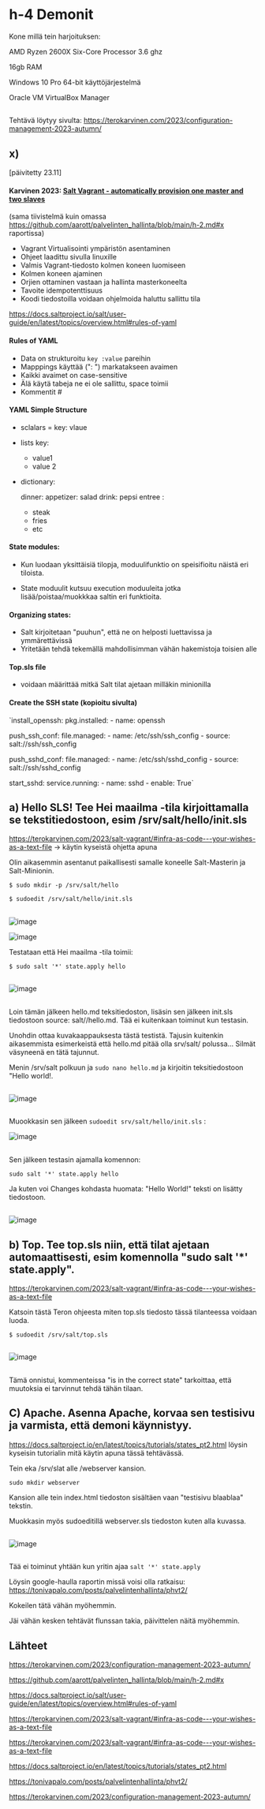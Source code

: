 # h-4 Demonit

Kone millä tein harjoituksen:

AMD Ryzen 2600X Six-Core Processor 3.6 ghz  

16gb RAM  

Windows 10 Pro 64-bit käyttöjärjestelmä  

Oracle VM VirtualBox Manager  

##

Tehtävä löytyy sivulta: https://terokarvinen.com/2023/configuration-management-2023-autumn/

## x)  

[päivitetty 23.11]  


#### Karvinen 2023: [Salt Vagrant - automatically provision one master and two slaves](https://terokarvinen.com/2023/salt-vagrant/)  

(sama tiivistelmä kuin omassa https://github.com/aarott/palvelinten_hallinta/blob/main/h-2.md#x raportissa)  

- Vagrant Virtualisointi ympäristön asentaminen 
- Ohjeet laadittu sivulla linuxille
- Valmis Vagrant-tiedosto kolmen koneen luomiseen
- Kolmen koneen ajaminen
- Orjien ottaminen vastaan ja hallinta masterkoneelta
- Tavoite idempotenttisuus
- Koodi tiedostoilla voidaan ohjelmoida haluttu sallittu tila


https://docs.saltproject.io/salt/user-guide/en/latest/topics/overview.html#rules-of-yaml  

#### Rules of YAML  

- Data on strukturoitu `key :value` pareihin
- Mapppings käyttää (": ") markatakseen avaimen  
- Kaikki avaimet on case-sensitive
- Älä käytä tabeja ne ei ole sallittu, space toimii
- Kommentit #

#### YAML Simple Structure  

- sclalars = key: vlaue
- lists
  key:
   - value1
   - value 2

- dictionary:

  dinner:
    appetizer: salad
    drink: pepsi
    entree :
     - steak
     - fries
     - etc

  
#### State modules:  

- Kun luodaan yksittäisiä tilopja, moduulifunktio on speisifioitu näistä eri tiloista.  

- State moduulit kutsuu execution moduuleita jotka lisää/poistaa/muokkkaa saltin eri funktioita.


#### Organizing states:  

- Salt kirjoitetaan "puuhun", että ne on helposti luettavissa ja ymmärettävissä
- Yritetään tehdä tekemällä mahdollisimman vähän hakemistoja toisien alle

#### Top.sls file  

- voidaan määrittää mitkä Salt tilat ajetaan milläkin minionilla

#### Create the SSH state (kopioitu sivulta)  

`install_openssh:
  pkg.installed:
    - name: openssh

push_ssh_conf:
  file.managed:
    - name: /etc/ssh/ssh_config
    - source: salt://ssh/ssh_config

push_sshd_conf:
  file.managed:
    - name: /etc/ssh/sshd_config
    - source: salt://ssh/sshd_config

start_sshd:
  service.running:
    - name: sshd
    - enable: True`


  


## a) Hello SLS! Tee Hei maailma -tila kirjoittamalla se tekstitiedostoon, esim /srv/salt/hello/init.sls  

https://terokarvinen.com/2023/salt-vagrant/#infra-as-code---your-wishes-as-a-text-file -> käytin kyseistä ohjetta apuna

Olin aikasemmin asentanut paikallisesti samalle koneelle Salt-Masterin ja Salt-Minionin.  

`$ sudo mkdir -p /srv/salt/hello`  

`$ sudoedit /srv/salt/hello/init.sls`    

##  

![image](https://github.com/aarott/palvelinten_hallinta/assets/78908566/55af185e-da78-4fa8-83aa-e75b5a44db22)  


![image](https://github.com/aarott/palvelinten_hallinta/assets/78908566/42134c44-8870-4e45-a134-4863cdb5c741)  

Testataan että Hei maailma -tila toimii:  

`$ sudo salt '*' state.apply hello`  

##  

![image](https://github.com/aarott/palvelinten_hallinta/assets/78908566/584d33ce-0e95-4f3d-8f5f-420688c63552)  

##  

Loin tämän jälkeen hello.md teksitiedoston, lisäsin sen jälkeen init.sls tiedostoon source: salt//hello.md. Tää ei kuitenkaan toiminut kun testasin. 

Unohdin ottaa kuvakaappauksesta tästä testistä. Tajusin kuitenkin aikasemmista esimerkeistä että hello.md pitää olla srv/salt/ polussa... Silmät väsyneenä en tätä tajunnut.  

Menin /srv/salt polkuun ja `sudo nano hello.md` ja kirjoitin teksitiedostoon "Hello world!.  

##

![image](https://github.com/aarott/palvelinten_hallinta/assets/78908566/1818bd79-4034-455a-a952-9d3bc2ddeb32)  

##  

Muookkasin sen jälkeen `sudoedit srv/salt/hello/init.sls` :  

![image](https://github.com/aarott/palvelinten_hallinta/assets/78908566/b7028f75-577e-4009-904d-0f9cc320c8f0)  

##  

Sen jälkeen testasin ajamalla komennon:  

`sudo salt '*' state.apply hello` 

Ja kuten voi Changes kohdasta huomata: "Hello World!" teksti on lisätty tiedostoon.  

##  

![image](https://github.com/aarott/palvelinten_hallinta/assets/78908566/0e2aef01-9f74-4815-8dce-ef8187b09166)  

##

## b) Top. Tee top.sls niin, että tilat ajetaan automaattisesti, esim komennolla "sudo salt '*' state.apply".  


https://terokarvinen.com/2023/salt-vagrant/#infra-as-code---your-wishes-as-a-text-file  

Katsoin tästä Teron ohjeesta miten top.sls tiedosto tässä tilanteessa voidaan luoda.  

`$ sudoedit /srv/salt/top.sls`  

##  

![image](https://github.com/aarott/palvelinten_hallinta/assets/78908566/7f77b0f4-9104-4423-8751-0f2e3ceadea3)  

##  

Tämä onnistui, kommenteissa "is in the correct state" tarkoittaa, että muutoksia ei tarvinnut tehdä tähän tilaan.  

## C) Apache. Asenna Apache, korvaa sen testisivu ja varmista, että demoni käynnistyy.  

https://docs.saltproject.io/en/latest/topics/tutorials/states_pt2.html  löysin kyseisin tutorialin mitä käytin apuna tässä tehtävässä.  

Tein eka /srv/slat alle /webserver kansion.

`sudo mkdir webserver` 

Kansion alle tein index.html tiedoston sisältäen vaan "testisivu blaablaa" tekstin.   

Muokkasin myös sudoeditillä webserver.sls tiedoston kuten alla kuvassa.  

##  


![image](https://github.com/aarott/palvelinten_hallinta/assets/78908566/d288db33-d52b-4199-9620-b0a72895307d)  

##  

Tää ei toiminut yhtään kun yritin ajaa `salt '*' state.apply`   

Löysin google-haulla raportin missä voisi olla ratkaisu: https://tonivapalo.com/posts/palvelintenhallinta/phvt2/  

Kokeilen tätä vähän myöhemmin. 

Jäi vähän kesken tehtävät flunssan takia, päivittelen näitä myöhemmin. 

## Lähteet  

https://terokarvinen.com/2023/configuration-management-2023-autumn/  

https://github.com/aarott/palvelinten_hallinta/blob/main/h-2.md#x    

https://docs.saltproject.io/salt/user-guide/en/latest/topics/overview.html#rules-of-yaml    
  
https://terokarvinen.com/2023/salt-vagrant/#infra-as-code---your-wishes-as-a-text-file    

https://terokarvinen.com/2023/salt-vagrant/#infra-as-code---your-wishes-as-a-text-file     

https://docs.saltproject.io/en/latest/topics/tutorials/states_pt2.html  

https://tonivapalo.com/posts/palvelintenhallinta/phvt2/   

https://terokarvinen.com/2023/configuration-management-2023-autumn/  













